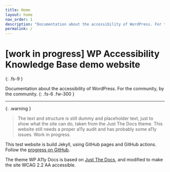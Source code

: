 ```yaml
---
title: Home
layout: home
nav_order: 1
description: "Documentation about the accessibility of WordPress. For the community, by the community."
permalink: /
---
```


# [work in progress] WP Accessibility Knowledge Base demo website
{: .fs-9 }

Documentation about the accessibility of WordPress. For the community, by the community.
{: .fs-6 .fw-300 }

---

{: .warning }
> The text and structure is still dummy and placeholder text, just to show what the site can do, taken from the Just The Docs theme. This website still needs a proper a11y audit and has probably some a11y issues. Work in progress.

This test website is build Jekyll, using GitHub pages and GitHub actions.
Follow the [progress on GitHub](https://github.com/wpaccessibility/wp-a11y-docs).

The theme WP A11y Docs is based on [Just The Docs](https://just-the-docs.github.io/just-the-docs/), and modified to make the site WCAG 2.2 AA accessible.
